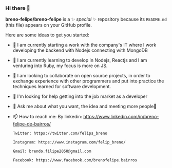 ### Hi there 👋


**breno-felipe/breno-felipe** is a ✨ _special_ ✨ repository because its `README.md` (this file) appears on your GitHub profile.

Here are some ideas to get you started:

- 🔭 I am currently starting a work with the company's IT where I work developing the backend with Nodejs connecting with MongoDB
- 🌱 I am currently learning to develop in Nodejs, Reactjs and I am venturing into Ruby, my focus is more on JS.
- 👯 I am looking to collaborate on open source projects, in order to exchange experience with other programmers and put into practice the techniques learned for software development.
- 🤔 I'm looking for help getting into the job market as a developer
- 💬 Ask me about what you want, the idea and meeting more people🤣
- 📫 How to reach me:
      By linkedin: https://www.linkedin.com/in/breno-felipe-de-bairros/

      Twitter: https://twitter.com/felips_breno

      Instagram: https://www.instagram.com/felip_breno/

      Gmail: brendo.filipe2050@gmail.com

      Facebook: https://www.facebook.com/brenofelipe.bairros


